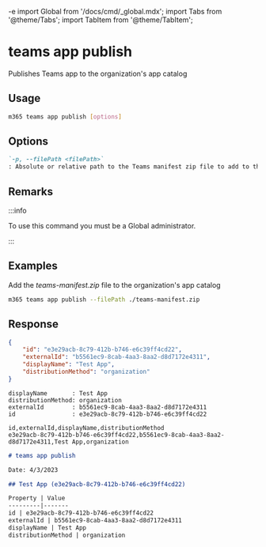 -e <!-- DISCLAIMER: All secrets, passwords, and sensitive values in this document are examples only and not real credentials. -->
import Global from '/docs/cmd/_global.mdx';
import Tabs from '@theme/Tabs';
import TabItem from '@theme/TabItem';

# teams app publish

Publishes Teams app to the organization's app catalog

## Usage

```sh
m365 teams app publish [options]
```

## Options

```md definition-list
`-p, --filePath <filePath>`
: Absolute or relative path to the Teams manifest zip file to add to the app catalog.
```

<Global />

## Remarks

:::info

To use this command you must be a Global administrator.

:::

## Examples

Add the _teams-manifest.zip_ file to the organization's app catalog

```sh
m365 teams app publish --filePath ./teams-manifest.zip
```

## Response

<Tabs>
  <TabItem value="JSON">

  ```json
  {
      "id": "e3e29acb-8c79-412b-b746-e6c39ff4cd22",
      "externalId": "b5561ec9-8cab-4aa3-8aa2-d8d7172e4311",
      "displayName": "Test App",
      "distributionMethod": "organization"
  }
  ```

  </TabItem>
  <TabItem value="Text">

  ```text
  displayName       : Test App
  distributionMethod: organization
  externalId        : b5561ec9-8cab-4aa3-8aa2-d8d7172e4311
  id                : e3e29acb-8c79-412b-b746-e6c39ff4cd22
  ```

  </TabItem>
  <TabItem value="CSV">

  ```csv
  id,externalId,displayName,distributionMethod
  e3e29acb-8c79-412b-b746-e6c39ff4cd22,b5561ec9-8cab-4aa3-8aa2-d8d7172e4311,Test App,organization
  ```

  </TabItem>
  <TabItem value="Markdown">

  ```md
  # teams app publish

  Date: 4/3/2023

  ## Test App (e3e29acb-8c79-412b-b746-e6c39ff4cd22)

  Property | Value
  ---------|-------
  id | e3e29acb-8c79-412b-b746-e6c39ff4cd22
  externalId | b5561ec9-8cab-4aa3-8aa2-d8d7172e4311
  displayName | Test App
  distributionMethod | organization
  ```

  </TabItem>
</Tabs>
